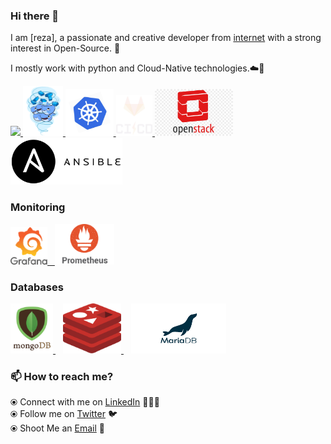 ### Hi there 👋

<!--
**itsksaurabh/itsksaurabh** is a ✨ _special_ ✨ repository because its `README.md` (this file) appears on your GitHub profile.
-->

I am [reza], a passionate and creative developer from [internet](https://en.wikipedia.org/wiki/internet)&nbsp;with a strong interest in Open-Source. 🎯

I mostly work with python and Cloud-Native technologies.☁️🚀


<p float="left">
  <a href="https://python.org/" target="_blank" >
    <img src="./assets/python.gif"  height="90" />
  </a>
  <a href="https://www.docker.com/" target="_blank" >
    <img src="./assets/docker.gif"  height="80" /> 
  </a>
  <a href="https://kubernetes.io/" target="_blank" >
    <img src="./assets/k8s.gif"  height="75" />
  </a>
  <a href="https://docs.gitlab.com/ee/ci/" target="_blank" >
    <img src="./assets/cicd.gif"  height="65" />
  </a>
  </a>
  <a href="https://helm.sh/" target="_blank" >
    <img src="./assets/openstack.jpg"  height="75" />
  </a>

  <a href="https://ansible.com/" target="_blank" >
    <img src="./assets/ansible.png"  height="75" />
  </a>
 </p>
 </p>
  
### Monitoring
  
 <p float="left">
  <a href="https://grafana.com/" target="_blank" >
    <img src="./assets/grafana.gif" height="60" />&nbsp;&nbsp;
  </a>
  <a href="https://prometheus.io/" target="_blank" >
    <img src="./assets/prometheus.gif" height="65" />
  </a>
  <!-- <a href="https://www.influxdata.com/" target="_blank" >
    <img src="./assets/influxdata.gif" height="60" />
  </a> -->
</p>

### Databases
  
 <p float="left">
  <!-- <a href="https://www.postgresql.org/" target="_blank" >
    <img src="./assets/postgresql.gif" height="90" />&nbsp;&nbsp;
  </a> -->
  <!-- <a href="https://www.timescale.com/" target="_blank" >
    <img src="./assets/tsdb.gif" width="120" />
  </a>&nbsp;&nbsp; -->
  <a href="https://www.mongodb.com/" target="_blank" >
    <img src="./assets/mongo.gif" height="80" />
  </a>
  &nbsp;&nbsp;
  <a href="https://www.redis.io/" target="_blank" >
    <img src="./assets/redis.svg" height="80" />
  </a>
    &nbsp;&nbsp;
  <a href="https://www.mariadb.com/" target="_blank" >
    <img src="./assets/mariadb.gif" height="80" />
  </a>
</p>

### 📫 How to reach me? 

  ⦿ Connect with me on [LinkedIn](https://www.linkedin.com/in/rezabojnordi/) 👨🏻‍💻 <br>
  ⦿ Follow me on [Twitter](https://twitter.com/reza_bojnordi) 🐦 <br>
  ⦿ Shoot Me an [Email](mailto:rezabojnordi2012@gmail.com) 💌 <br>
